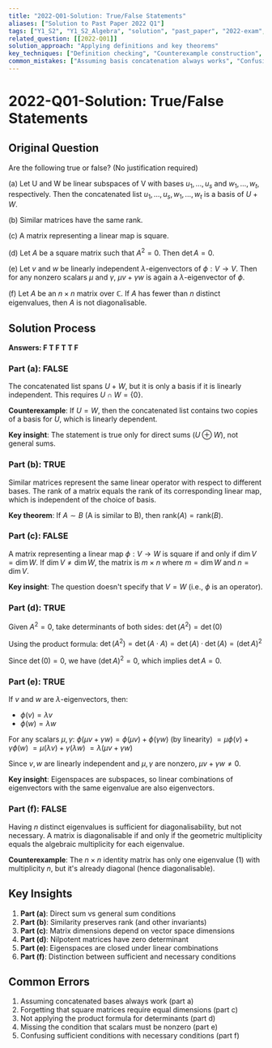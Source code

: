 ```yaml
---
title: "2022-Q01-Solution: True/False Statements"
aliases: ["Solution to Past Paper 2022 Q1"]
tags: ["Y1_S2", "Y1_S2_Algebra", "solution", "past_paper", "2022-exam", "section-A", "q01"]
related_question: [[2022-Q01]]
solution_approach: "Applying definitions and key theorems"
key_techniques: ["Definition checking", "Counterexample construction", "Property application"]
common_mistakes: ["Assuming basis concatenation always works", "Confusing sufficient with necessary conditions"]
---
```


# 2022-Q01-Solution: True/False Statements

## Original Question
Are the following true or false? (No justification required)

(a) Let U and W be linear subspaces of V with bases $u_1, \ldots, u_s$ and $w_1, \ldots, w_t$, respectively. Then the concatenated list $u_1, \ldots, u_s, w_1, \ldots, w_t$ is a basis of $U + W$.

(b) Similar matrices have the same rank.

(c) A matrix representing a linear map is square.

(d) Let $A$ be a square matrix such that $A^2 = 0$. Then $\det A = 0$.

(e) Let $v$ and $w$ be linearly independent $\lambda$-eigenvectors of $\phi : V \to V$. Then for any nonzero scalars $\mu$ and $\gamma$, $\mu v + \gamma w$ is again a $\lambda$-eigenvector of $\phi$.

(f) Let $A$ be an $n \times n$ matrix over $\mathbb{C}$. If $A$ has fewer than $n$ distinct eigenvalues, then $A$ is not diagonalisable.

## Solution Process

**Answers: F T F T T F**

### Part (a): FALSE

The concatenated list spans $U + W$, but it is only a basis if it is linearly independent. This requires $U \cap W = \{0\}$.

**Counterexample**: If $U = W$, then the concatenated list contains two copies of a basis for $U$, which is linearly dependent.

**Key insight**: The statement is true only for direct sums ($U \oplus W$), not general sums.

### Part (b): TRUE

Similar matrices represent the same linear operator with respect to different bases. The rank of a matrix equals the rank of its corresponding linear map, which is independent of the choice of basis.

**Key theorem**: If $A \sim B$ (A is similar to B), then $\text{rank}(A) = \text{rank}(B)$.

### Part (c): FALSE

A matrix representing a linear map $\phi: V \to W$ is square if and only if $\dim V = \dim W$. If $\dim V \neq \dim W$, the matrix is $m \times n$ where $m = \dim W$ and $n = \dim V$.

**Key insight**: The question doesn't specify that $V = W$ (i.e., $\phi$ is an operator).

### Part (d): TRUE

Given $A^2 = 0$, take determinants of both sides:
$\det(A^2) = \det(0)$

Using the product formula:
$\det(A^2) = \det(A \cdot A) = \det(A) \cdot \det(A) = (\det A)^2$

Since $\det(0) = 0$, we have $(\det A)^2 = 0$, which implies $\det A = 0$.

### Part (e): TRUE

If $v$ and $w$ are $\lambda$-eigenvectors, then:
- $\phi(v) = \lambda v$
- $\phi(w) = \lambda w$

For any scalars $\mu, \gamma$:
$\phi(\mu v + \gamma w) = \phi(\mu v) + \phi(\gamma w)$ (by linearity)
$= \mu \phi(v) + \gamma \phi(w)$
$= \mu(\lambda v) + \gamma(\lambda w)$
$= \lambda(\mu v + \gamma w)$

Since $v, w$ are linearly independent and $\mu, \gamma$ are nonzero, $\mu v + \gamma w \neq 0$.

**Key insight**: Eigenspaces are subspaces, so linear combinations of eigenvectors with the same eigenvalue are also eigenvectors.

### Part (f): FALSE

Having $n$ distinct eigenvalues is sufficient for diagonalisability, but not necessary. A matrix is diagonalisable if and only if the geometric multiplicity equals the algebraic multiplicity for each eigenvalue.

**Counterexample**: The $n \times n$ identity matrix has only one eigenvalue (1) with multiplicity $n$, but it's already diagonal (hence diagonalisable).

## Key Insights

1. **Part (a)**: Direct sum vs general sum conditions
2. **Part (b)**: Similarity preserves rank (and other invariants)
3. **Part (c)**: Matrix dimensions depend on vector space dimensions
4. **Part (d)**: Nilpotent matrices have zero determinant
5. **Part (e)**: Eigenspaces are closed under linear combinations
6. **Part (f)**: Distinction between sufficient and necessary conditions

## Common Errors

1. Assuming concatenated bases always work (part a)
2. Forgetting that square matrices require equal dimensions (part c)
3. Not applying the product formula for determinants (part d)
4. Missing the condition that scalars must be nonzero (part e)
5. Confusing sufficient conditions with necessary conditions (part f)
